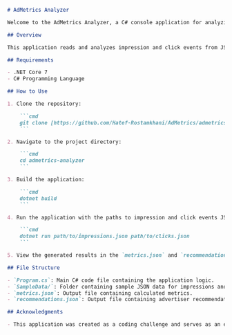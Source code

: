 ```markdown
# AdMetrics Analyzer

Welcome to the AdMetrics Analyzer, a C# console application for analyzing advertisement metrics.

## Overview

This application reads and analyzes impression and click events from JSON files to calculate various metrics and provide recommendations for advertisers.

## Requirements

- .NET Core 7
- C# Programming Language

## How to Use

1. Clone the repository:

    ```cmd
    git clone [https://github.com/Hatef-Rostamkhani/AdMetrics/admetrics-analyzer.git](https://github.com/Hatef-Rostamkhani/AdMetrics.git)
    ```

2. Navigate to the project directory:

    ```cmd
    cd admetrics-analyzer
    ```

3. Build the application:

    ```cmd
    dotnet build
    ```

4. Run the application with the paths to impression and click events JSON files:

    ```cmd
    dotnet run path/to/impressions.json path/to/clicks.json
    ```

5. View the generated results in the `metrics.json` and `recommendations.json` files.

## File Structure

- `Program.cs`: Main C# code file containing the application logic.
- `SampleData/`: Folder containing sample JSON data for impressions and clicks.
- `metrics.json`: Output file containing calculated metrics.
- `recommendations.json`: Output file containing advertiser recommendations.

## Acknowledgments

- This application was created as a coding challenge and serves as an example of C# application development.

